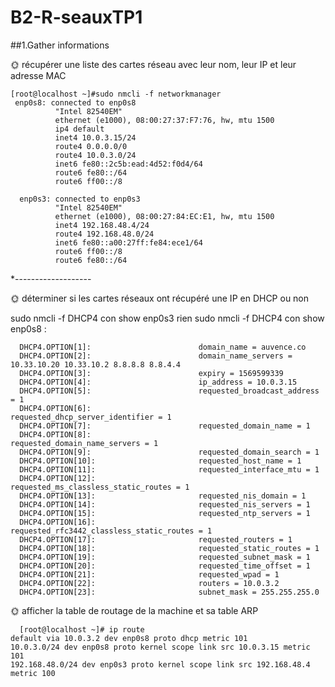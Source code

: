 # B2-R-seauxTP1
      
##1.Gather informations


🌞 récupérer une liste des cartes réseau avec leur nom, leur IP et leur adresse MAC
   
   
    [root@localhost ~]#sudo nmcli -f networkmanager
     enp0s8: connected to enp0s8
              "Intel 82540EM"
              ethernet (e1000), 08:00:27:37:F7:76, hw, mtu 1500
              ip4 default
              inet4 10.0.3.15/24
              route4 0.0.0.0/0
              route4 10.0.3.0/24
              inet6 fe80::2c5b:ead:4d52:f0d4/64
              route6 fe80::/64
              route6 ff00::/8

      enp0s3: connected to enp0s3
              "Intel 82540EM"
              ethernet (e1000), 08:00:27:84:EC:E1, hw, mtu 1500
              inet4 192.168.48.4/24
              route4 192.168.48.0/24
              inet6 fe80::a00:27ff:fe84:ece1/64
              route6 ff00::/8
              route6 fe80::/64
   *-------------------
   
   
 🌞 déterminer si les cartes réseaux ont récupéré une IP en DHCP ou non  
          
 sudo nmcli -f DHCP4 con show enp0s3 rien
 sudo nmcli -f DHCP4 con show enp0s8 :
 
 
      DHCP4.OPTION[1]:                        domain_name = auvence.co
      DHCP4.OPTION[2]:                        domain_name_servers = 10.33.10.20 10.33.10.2 8.8.8.8 8.8.4.4
      DHCP4.OPTION[3]:                        expiry = 1569599339
      DHCP4.OPTION[4]:                        ip_address = 10.0.3.15
      DHCP4.OPTION[5]:                        requested_broadcast_address = 1
      DHCP4.OPTION[6]:                        requested_dhcp_server_identifier = 1
      DHCP4.OPTION[7]:                        requested_domain_name = 1
      DHCP4.OPTION[8]:                        requested_domain_name_servers = 1
      DHCP4.OPTION[9]:                        requested_domain_search = 1
      DHCP4.OPTION[10]:                       requested_host_name = 1
      DHCP4.OPTION[11]:                       requested_interface_mtu = 1
      DHCP4.OPTION[12]:                       requested_ms_classless_static_routes = 1
      DHCP4.OPTION[13]:                       requested_nis_domain = 1
      DHCP4.OPTION[14]:                       requested_nis_servers = 1
      DHCP4.OPTION[15]:                       requested_ntp_servers = 1
      DHCP4.OPTION[16]:                       requested_rfc3442_classless_static_routes = 1
      DHCP4.OPTION[17]:                       requested_routers = 1
      DHCP4.OPTION[18]:                       requested_static_routes = 1
      DHCP4.OPTION[19]:                       requested_subnet_mask = 1
      DHCP4.OPTION[20]:                       requested_time_offset = 1
      DHCP4.OPTION[21]:                       requested_wpad = 1
      DHCP4.OPTION[22]:                       routers = 10.0.3.2
      DHCP4.OPTION[23]:                       subnet_mask = 255.255.255.0



🌞 afficher la table de routage de la machine et sa table ARP
      
      [root@localhost ~]# ip route
    default via 10.0.3.2 dev enp0s8 proto dhcp metric 101
    10.0.3.0/24 dev enp0s8 proto kernel scope link src 10.0.3.15 metric 101
    192.168.48.0/24 dev enp0s3 proto kernel scope link src 192.168.48.4 metric 100



